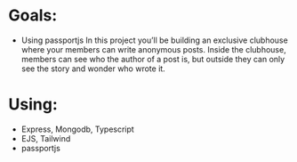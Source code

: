 # Goals:

- Using passportjs
In this project you’ll be building an exclusive clubhouse where your members can write anonymous posts.
Inside the clubhouse, members can see who the author of a post is, but outside they can only see the story and wonder who wrote it.

# Using:

- Express, Mongodb, Typescript
- EJS, Tailwind
- passportjs

